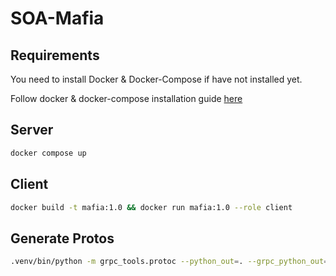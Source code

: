 # SOA-Mafia

## Requirements

You need to install Docker & Docker-Compose if have not installed yet.

Follow docker & docker-compose installation guide [here](https://docs.docker.com/engine/install/ubuntu/#install-using-the-repository)

## Server

```bash
docker compose up
```

## Client

```bash
docker build -t mafia:1.0 && docker run mafia:1.0 --role client
```

## Generate Protos

```bash
.venv/bin/python -m grpc_tools.protoc --python_out=. --grpc_python_out=. --pyi_out=. -I . app/grpc/schema.proto
```
